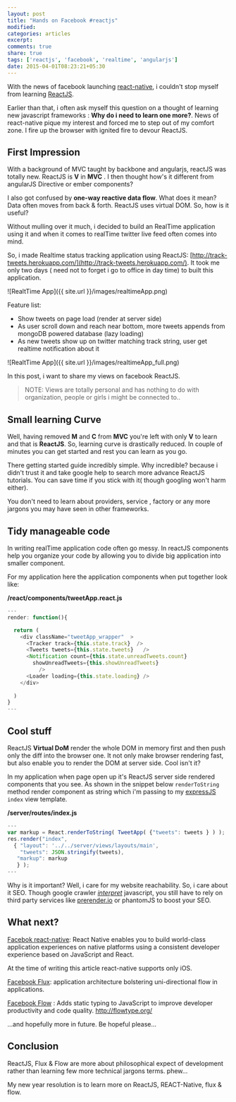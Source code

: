 ```yaml
---
layout: post
title: "Hands on Facebook #reactjs"
modified:
categories: articles
excerpt:
comments: true
share: true
tags: ['reactjs', 'facebook', 'realtime', 'angularjs']
date: 2015-04-01T08:23:21+05:30
---
```


With the news of facebook launching [react-native](https://code.facebook.com/videos/786462671439502/react-js-conf-2015-keynote-introducing-react-native-/), i couldn't stop myself from learning [ReactJS](https://facebook.github.io/react/).

Earlier than that, i often ask myself this question on a thought of learning new javascript frameworks : **Why do i need to learn one more?**. News of react-native pique my interest and forced me to step out of my comfort zone. I fire up the browser with ignited fire to devour ReactJS.

## First Impression

With a background of MVC taught by backbone and angularjs, reactJS was totally new.
ReactJS is __V__ in __MVC__ . I then thought how's it different from angularJS Directive or ember components?

I also got confused by __one-way reactive data flow__. What does it mean? Data often moves from back & forth.
ReactJS uses virtual DOM. So, how is it useful?

Without mulling over it much, i decided to build an RealTime application using it and when it comes to realTime twitter live feed often comes into mind. 

So, i made Realtime status tracking application using ReactJS:  [http://track-tweets.herokuapp.com/](http://track-tweets.herokuapp.com/). It took me only two days ( need not to forget i go to office in day time) to built this application.

![RealtTime App]({{ site.url }}/images/realtimeApp.png)

Feature list:

- Show tweets on page load (render at server side)
- As user scroll down and reach near bottom, more tweets appends from mongoDB powered database (lazy loading)
- As new tweets show up on twitter matching track string, user get realtime notification about it

![RealtTime App]({{ site.url }}/images/realtimeApp_full.png)

In this post, i want to share my views on facebook ReactJS.

> NOTE: Views are totally personal and has nothing to do with organization, people or girls i might be connected to..


## Small learning Curve

Well, having removed __M__ and __C__ from __MVC__ you're left with only __V__ to learn and that is __ReactJS__. So, learning curve is drastically reduced. In couple of minutes you can get started and rest you can learn as you go. 

There getting started guide incredibly simple. Why incredible? because i didn't trust it and take google help to search more advance ReactJS tutorials. You can save time if you stick with it( though googling won't harm either).

You don't need to learn about providers, service , factory or any more jargons you may have seen in other frameworks.

## Tidy manageable code

In writing realTime application code often go messy. In reactJS components help you organize your code by allowing you to divide big application into smaller component.

For my application here the application components when put together look like: 

**/react/components/tweetApp.react.js**

``` javascript
---
render: function(){

  return (
    <div className="tweetApp_wrapper"  >
      <Tracker track={this.state.track}  />
      <Tweets tweets={this.state.tweets}   />
      <Notification count={this.state.unreadTweets.count}
        showUnreadTweets={this.showUnreadTweets}
          />
      <Loader loading={this.state.loading} />					
    </div>
      
  )
}
---
```

## Cool stuff

ReactJS **Virtual DoM** render the whole DOM in memory first and then push only the diff into the browser one.
It not only make browser rendering fast, but also enable you to render the DOM at server side. Cool isn't it?

In my application when page open up it's ReactJS server side rendered components that you see.
As shown in the snippet below `renderToString` method render component as string which i'm passing to my [expressJS](expressjs.com) `index` view template.

**/server/routes/index.js**

``` javascript
---
var markup = React.renderToString( TweetApp( {"tweets": tweets } ) );
res.render("index",  
  { "layout": '../../server/views/layouts/main', 
    "tweets": JSON.stringify(tweets), 
   "markup": markup  
   } );
---
```
Why is it important? Well, i care for my website reachability. So, i care about it SEO. 
Though google crawler *[interpret](http://stackoverflow.com/questions/2061844/do-googles-crawlers-interpret-javascript-what-if-i-load-a-page-through-ajax)* javascript, you still have to rely on third party services like [prerender.io](https://prerender.io/) or phantomJS to boost your SEO.


## What next?

[Facebok react-native](http://facebook.github.io/react-native/): React Native enables you to build world-class application experiences on native platforms using a consistent developer experience based on JavaScript and React. 

At the time of writing this article react-native supports only iOS.

[Facebook Flux](https://facebook.github.io/flux/docs/overview.html):  application architecture bolstering uni-directional flow in applications.

[Facebook Flow](https://github.com/facebook/flow) : Adds static typing to JavaScript to improve developer productivity and code quality. 
http://flowtype.org/

...and hopefully more in future. Be hopeful please...


## Conclusion

ReactJS, Flux & Flow are more about philosophical expect of development rather than learning few more technical jargons terms. phew...

My new year resolution is to learn more on ReactJS, REACT-Native, flux & flow.


